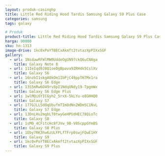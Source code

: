 ```yaml
---
layout: produk-casinghp
title: Little Red Riding Hood Tardis Samsung Galaxy S9 Plus Case
categories: samsung
tags: galaxy

# Produk
product-title: Little Red Riding Hood Tardis Samsung Galaxy S9 Plus Case
harga: 90000
sku: hn-1313
image-drive: 1kc0xPoYTBECxAkmft2tvtazXpPIXxSGF
gallery:
  - url: 1NsdawRFWlMW0UddeOgUN97ckQ6uCNAga
    title: Galaxy Note 8
  - url: 11IeIqd9J8Q1oeDgBpava9ZRH4k5CslXv
    title: Galaxy S6
  - url: 16nzbI1skgA0kOm1IbPjC49ppTH7Mx1ra
    title: Galaxy S6 Edge
  - url: 13S5mRw6O49rv8pI1NdqUNdy19-TpgmWx
    title: Galaxy S6 Edge Plus
  - url: 1wlMQi6YICGyh2_5rxX-5kLYu-o8GHHQ0
    title: Galaxy S7
  - url: 177GJLLSdOqUbufmTIm8dNn2WDmSC1NvL
    title: Galaxy S7 Edge
  - url: 1JDnLHu2mgbLT0twyGeHPUdHEC78QioTc
    title: Galaxy S8
  - url: 1sMO_4CFitcHc8fJVw_9B-V8ScppGYmBS
    title: Galaxy S8 Plus
  - url: 1Eby7RK3hw6zULFPLfTFrp0swjFQwE1HY
    title: Galaxy S9
  - url: 1kc0xPoYTBECxAkmft2tvtazXpPIXxSGF
    title: Galaxy S9 Plus
---
```

